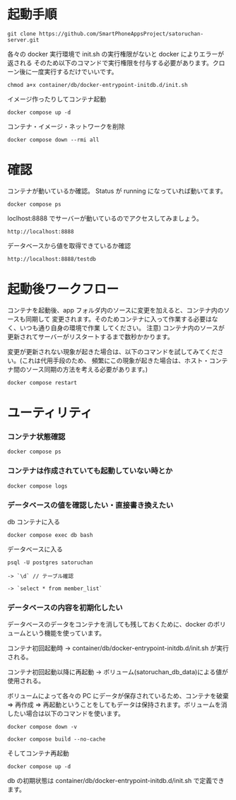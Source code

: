 # 起動手順

`git clone https://github.com/SmartPhoneAppsProject/satoruchan-server.git`

各々の docker 実行環境で init.sh の実行権限がないと docker によりエラーが返される
そのため以下のコマンドで実行権限を付与する必要があります。クローン後に一度実行するだけでいいです。

`chmod a+x container/db/docker-entrypoint-initdb.d/init.sh`

イメージ作ったりしてコンテナ起動

`docker compose up -d`

コンテナ・イメージ・ネットワークを削除

`docker compose down --rmi all`

# 確認

コンテナが動いているか確認。
Status が running になっていれば動いてます。

`docker compose ps`

loclhost:8888 でサーバーが動いているのでアクセスしてみましょう。

`http://localhost:8888`

データベースから値を取得できているか確認

`http://localhost:8888/testdb`

# 起動後ワークフロー

コンテナを起動後、app フォルダ内のソースに変更を加えると、コンテナ内のソースも同期して
変更されます。そのためコンテナに入って作業する必要はなく、いつも通り自身の環境で作業
してください。
注意) コンテナ内のソースが更新されてサーバーがリスタートするまで数秒かかります。

変更が更新されない現象が起きた場合は、以下のコマンドを試してみてください。(これは代用手段のため、
頻繁にこの現象が起きた場合は、ホスト・コンテナ間のソース同期の方法を考える必要があります。)

`docker compose restart`

# ユーティリティ

### コンテナ状態確認

`docker compose ps`

### コンテナは作成されていても起動していない時とか

`docker compose logs`

### データベースの値を確認したい・直接書き換えたい

db コンテナに入る

`docker compose exec db bash`

データベースに入る

`psql -U postgres satoruchan`

    -> `\d` // テーブル確認

    -> `select * from member_list`

### データベースの内容を初期化したい

データベースのデータをコンテナを消しても残しておくために、docker のボリュームという機能を使っています。

コンテナ初回起動時 -> container/db/docker-entrypoint-initdb.d/init.sh が実行される。

コンテナ初回起動以降に再起動 -> ボリューム(satoruchan_db_data)による値が使用される。

ボリュームによって各々の PC にデータが保存されているため、コンテナを破棄 => 再作成 => 再起動ということをしてもデータは保持されます。ボリュームを消したい場合は以下のコマンドを使います。

`docker compose down -v`

`docker compose build --no-cache`

そしてコンテナ再起動

`docker compose up -d`

db の初期状態は container/db/docker-entrypoint-initdb.d/init.sh で定義できます。
